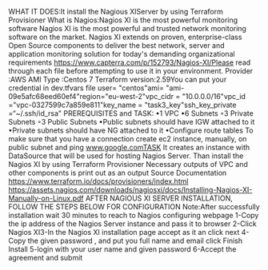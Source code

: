 WHAT IT DOES:It install the Nagious XIServer by using Terraform Provisioner What is Nagios:Nagios XI is the most powerful monitoring software Nagios XI is the most powerful and trusted network monitoring software on the market. Nagios XI extends on proven, enterprise-class Open Source components to deliver the best network, server and application monitoring solution for today's demanding organizational requirements https://www.capterra.com/p/152793/Nagios-XI/Please read through each file before attempting to use it in your environment. Provider :AWS AMI Type :Centos 7 Terraform version:2.59You can put your credential in dev.tfvars file user= "centos"ami= "ami-09e5afc68eed60ef4"region="eu-west-2"vpc_cidr       = "10.0.0.0/16"vpc_id          ="vpc-0327599c7a859e811"key_name        = "task3_key"ssh_key_private =“~/.ssh/id_rsa"
PREREQUISITES and  TASK: •1 VPC •6 Subnets ◦3 Private Subnets ◦3 Public Subnets •Public subnets should have IGW attached to it •Private subnets should have NG attached to it •Configure route tables To  make sure that you have a connection create ec2 instance, manually, on public subnet and ping www.google.comTASK It creates an instance with DataSource that will be used for hosting Nagios Server.  Than install the Nagios XI by using Terraform Provisioner Necessary outputs of VPC and other components is print out as an output  Source Documentation  https://www.terraform.io/docs/provisioners/index.html  https://assets.nagios.com/downloads/nagiosxi/docs/Installing-Nagios-XI-Manually-on-Linux.pdf  AFTER NAGIOUS XI SERVER INSTALLATION, FOLLOW THE STEPS BELOW FOR CONFIGURATION Note:After successfully installation wait 30 minutes to reach to Nagios configuring webpage 1-Copy the ip address of the Nagios Server instance and pass it to browser 2-Click Nagios XI3-In the Nagios XI installation page accept as it an click next 4-Copy the given password , and put you full name  and email click Finish Install 5-login with your user name and given password  6-Accept the agreement and submit






